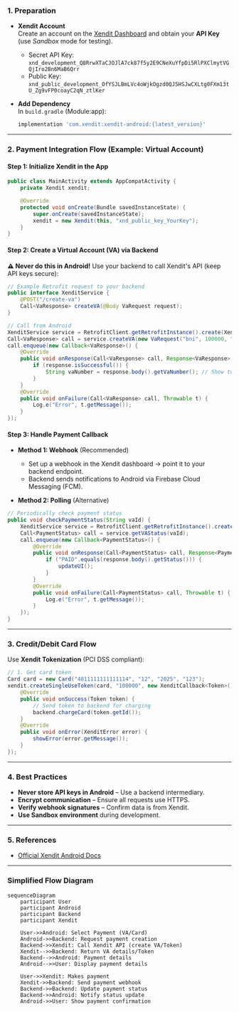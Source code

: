 ### **1. Preparation**
- **Xendit Account**  
  Create an account on the [Xendit Dashboard](https://dashboard.xendit.co/) and obtain your **API Key** (use *Sandbox* mode for testing).  
  - Secret API Key: `xnd_development_Q8RrwXTaCJOJlA7ck87f5y2E9CNeXuYfpDi5RlPXClmytVGQjIro2Bn6MaB6Qrr`
  - Public Key: `xnd_public_development_OfYSJLBmLVc4oWjkOgzd0QJ5HSJwCXLtg0FXm13tU_Zg9vFP0coayC2qN_ztlKer`

- **Add Dependency**  
  In `build.gradle` (Module:app):
  ```gradle
  implementation 'com.xendit:xendit-android:{latest_version}'
  ```

---

### **2. Payment Integration Flow (Example: Virtual Account)**
#### **Step 1: Initialize Xendit in the App**  
```java
public class MainActivity extends AppCompatActivity {
    private Xendit xendit;

    @Override
    protected void onCreate(Bundle savedInstanceState) {
        super.onCreate(savedInstanceState);
        xendit = new Xendit(this, "xnd_public_key_YourKey");
    }
}
```

#### **Step 2: Create a Virtual Account (VA) via Backend**  
**⚠️ Never do this in Android!** Use your backend to call Xendit's API (keep API keys secure):  
```java
// Example Retrofit request to your backend
public interface XenditService {
    @POST("/create-va")
    Call<VaResponse> createVA(@Body VaRequest request);
}

// Call from Android
XenditService service = RetrofitClient.getRetrofitInstance().create(XenditService.class);
Call<VaResponse> call = service.createVA(new VaRequest("bni", 100000, "123"));
call.enqueue(new Callback<VaResponse>() {
    @Override
    public void onResponse(Call<VaResponse> call, Response<VaResponse> response) {
        if (response.isSuccessful()) {
            String vaNumber = response.body().getVaNumber(); // Show to user
        }
    }
    @Override
    public void onFailure(Call<VaResponse> call, Throwable t) {
        Log.e("Error", t.getMessage());
    }
});
```

#### **Step 3: Handle Payment Callback**  
- **Method 1: Webhook** (Recommended)  
  - Set up a webhook in the Xendit dashboard → point it to your backend endpoint.  
  - Backend sends notifications to Android via Firebase Cloud Messaging (FCM).  

- **Method 2: Polling** (Alternative)  
```java
// Periodically check payment status
public void checkPaymentStatus(String vaId) {
    XenditService service = RetrofitClient.getRetrofitInstance().create(XenditService.class);
    Call<PaymentStatus> call = service.getVAStatus(vaId);
    call.enqueue(new Callback<PaymentStatus>() {
        @Override
        public void onResponse(Call<PaymentStatus> call, Response<PaymentStatus> response) {
            if ("PAID".equals(response.body().getStatus())) {
                updateUI();
            }
        }
        @Override
        public void onFailure(Call<PaymentStatus> call, Throwable t) {
            Log.e("Error", t.getMessage());
        }
    });
}
```

---

### **3. Credit/Debit Card Flow**  
Use **Xendit Tokenization** (PCI DSS compliant):  
```java
// 1. Get card token
Card card = new Card("4811111111111114", "12", "2025", "123");
xendit.createSingleUseToken(card, "100000", new XenditCallback<Token>() {
    @Override
    public void onSuccess(Token token) {
        // Send token to backend for charging
        backend.chargeCard(token.getId());
    }
    @Override
    public void onError(XenditError error) {
        showError(error.getMessage());
    }
});
```

---

### **4. Best Practices**  
- **Never store API keys in Android** – Use a backend intermediary.  
- **Encrypt communication** – Ensure all requests use HTTPS.  
- **Verify webhook signatures** – Confirm data is from Xendit.  
- **Use Sandbox environment** during development.  

---

### **5. References**  
- [Official Xendit Android Docs](https://docs.xendit.co/mobile/xendit-android-sdk)  

---

### **Simplified Flow Diagram**  
```mermaid
sequenceDiagram
    participant User
    participant Android
    participant Backend
    participant Xendit

    User->>Android: Select Payment (VA/Card)
    Android->>Backend: Request payment creation
    Backend->>Xendit: Call Xendit API (create VA/Token)
    Xendit-->>Backend: Return VA details/Token
    Backend-->>Android: Payment details
    Android-->>User: Display payment details
    
    User->>Xendit: Makes payment
    Xendit->>Backend: Send payment webhook
    Backend->>Backend: Update payment status
    Backend->>Android: Notify status update
    Android->>User: Show payment confirmation
```
